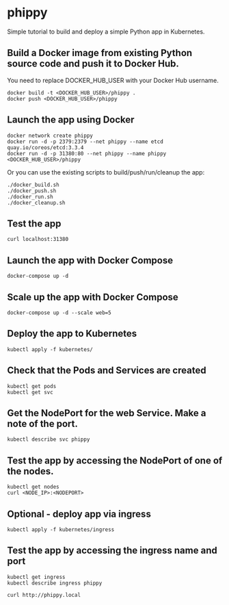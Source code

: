 # phippy
Simple tutorial to build and deploy a simple Python app in Kubernetes.


## Build a Docker image from existing Python source code and push it to Docker Hub. 

You need to replace DOCKER_HUB_USER with your Docker Hub username.
```
docker build -t <DOCKER_HUB_USER>/phippy .
docker push <DOCKER_HUB_USER>/phippy
```

## Launch the app using Docker
```
docker network create phippy
docker run -d -p 2379:2379 --net phippy --name etcd quay.io/coreos/etcd:3.3.4
docker run -d -p 31380:80 --net phippy --name phippy <DOCKER_HUB_USER>/phippy
```

Or you can use the existing scripts to build/push/run/cleanup the app:

```
./docker_build.sh
./docker_push.sh
./docker_run.sh
./docker_cleanup.sh 
```

## Test the app
```
curl localhost:31380
```

## Launch the app with Docker Compose
```
docker-compose up -d 
```

## Scale up the app with Docker Compose
```
docker-compose up -d --scale web=5
```

## Deploy the app to Kubernetes
```
kubectl apply -f kubernetes/
```

## Check that the Pods and Services are created
```
kubectl get pods
kubectl get svc
```

## Get the NodePort for the web Service. Make a note of the port.
```
kubectl describe svc phippy
```

## Test the app by accessing the NodePort of one of the nodes.

```
kubectl get nodes
curl <NODE_IP>:<NODEPORT>
```
## Optional - deploy app via ingress

```
kubectl apply -f kubernetes/ingress
```

## Test the app by accessing the ingress name and port
```
kubectl get ingress
kubectl describe ingress phippy

curl http://phippy.local
